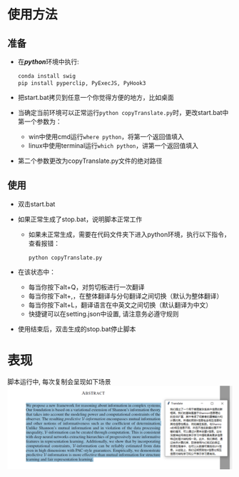 # 使用方法

## 准备

- 在***python***环境中执行:
  
  ```shell
  conda install swig
  pip install pyperclip, PyExecJS, PyHook3
  ```
  
- 把start.bat拷贝到任意一个你觉得方便的地方，比如桌面

- 当确定当前环境可以正常运行`python copyTranslate.py`时，更改start.bat中第一个参数为：

  - win中使用cmd运行`where python`，将第一个返回值填入
  - linux中使用terminal运行`which python`，讲第一个返回值填入

- 第二个参数更改为copyTranslate.py文件的绝对路径
## 使用

- 双击start.bat

- 如果正常生成了stop.bat，说明脚本正常工作

  - 如果未正常生成，需要在代码文件夹下进入python环境，执行以下指令，查看报错：

    ```shell
    python copyTranslate.py
    ```

- 在该状态中：
  - 每当你按下alt+Q，对剪切板进行一次翻译
  - 每当你按下alt+,，在整体翻译与分句翻译之间切换（默认为整体翻译）
  - 每当你按下alt+L，翻译语言在中英文之间切换（默认翻译为中文）
  - 快捷键可以在setting.json中设置, 请注意务必遵守规则

- 使用结束后，双击生成的stop.bat停止脚本

# 表现

脚本运行中, 每次复制会呈现如下场景
 ![show](./show.png)  
